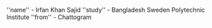 ''name'' - Irfan Khan Sajid
''study'' - Bangladesh Sweden Polytechnic Institute
''from'' - Chattogram